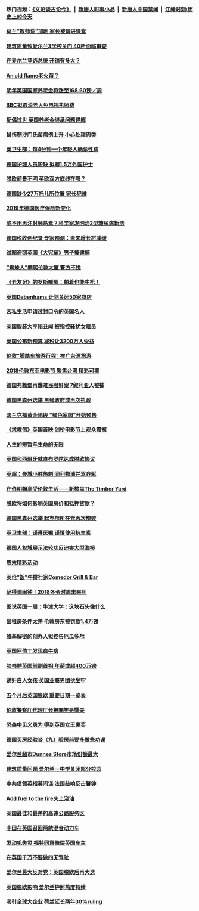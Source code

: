 #### 热门视频：[《文昭谈古论今》](https://github.com/gfw-breaker/wenzhao/blob/master/README.md?t=11030933) &nbsp;|&nbsp; [新唐人时事小品](https://github.com/gfw-breaker/ntdtv-comedy/blob/master/README.md?t=11030933) &nbsp;|&nbsp; [新唐人中国禁闻](https://github.com/gfw-breaker/ntdtv-news/blob/master/README.md?t=11030933) &nbsp;|&nbsp; [江峰时刻:历史上的今天](https://github.com/gfw-breaker/today-in-history/blob/master/README.md?t=11030933) 

#### [荷兰“教师荒”加剧 家长被请进课堂](../pages/nsc974/n10826148.md?t=11030933) 

#### [建筑质量致爱尔兰3学校关门 40所面临审查](../pages/nsc974/n10826209.md?t=11030933) 

#### [在爱尔兰竞选总统 开销有多大？](../pages/nsc974/n10826165.md?t=11030933) 

#### [An old flame老火苗？](../pages/nsc974/n10825994.md?t=11030933) 

#### [明年英国国家养老金将涨至168.60镑／周](../pages/nsc974/n10825971.md?t=11030933) 

#### [BBC拟取消老人免电视执照费](../pages/nsc974/n10825959.md?t=11030933) 

#### [配偶过世 英国养老金继承问题详解](../pages/nsc974/n10825931.md?t=11030933) 

#### [鼠伤寒沙门氏菌病例上升 小心处理肉类](../pages/nsc974/n10825924.md?t=11030933) 

#### [英卫生部：每4分钟一个年轻人确诊性病](../pages/nsc974/n10825910.md?t=11030933) 

#### [德国护理人员短缺 拟聘1.5万外国护士](../pages/nsc974/n10824186.md?t=11030933) 

#### [脱欧前景不明 英欧双方底线在哪？](../pages/nsc974/n10823749.md?t=11030933) 

#### [德国缺少27万托儿所位置 家长犯难](../pages/nsc974/n10824147.md?t=11030933) 

#### [2019年德国医疗保险新变化](../pages/nsc974/n10824071.md?t=11030933) 

#### [或不用再注射胰岛素？科学家发明治2型糖尿病新法](../pages/nsc974/n10823372.md?t=11030933) 

#### [德国税收创纪录 专家预测：未来增长将减缓](../pages/nsc974/n10823318.md?t=11030933) 

#### [试图盗窃英国《大宪章》男子被逮捕](../pages/nsc974/n10823790.md?t=11030933) 

#### [“蜘蛛人”攀爬伦敦大厦 警方不悦](../pages/nsc974/n10823780.md?t=11030933) 

#### [《老友记》的罗斯喊冤：躺着也能中枪！](../pages/nsc974/n10823762.md?t=11030933) 

#### [英国Debenhams 计划关闭50家商店](../pages/nsc974/n10823753.md?t=11030933) 

#### [因私生活申请过封口令的英国名人](../pages/nsc974/n10823742.md?t=11030933) 

#### [英国服装大亨陷丑闻 被指控骚扰女雇员](../pages/nsc974/n10823677.md?t=11030933) 

#### [英国公布新预算 减税让3200万人受益](../pages/nsc974/n10823428.md?t=11030933) 

#### [伦敦“脚踏车旅游行程” 推广台湾旅游](../pages/nsc974/n10823414.md?t=11030933) 

#### [2018伦敦东亚电影节 聚焦台湾 精彩可期](../pages/nsc974/n10823363.md?t=11030933) 

#### [德国弗赖堡再爆难民强奸案 7叙利亚人被捕](../pages/nsc974/n10820972.md?t=11030933) 

#### [德国黑森州选举 黑绿政府或再次执政](../pages/nsc974/n10820914.md?t=11030933) 

#### [法兰克福黄金地段 “绿色家园”开始预售](../pages/nsc974/n10820548.md?t=11030933) 

#### [《求救信》英国首映 剑桥电影节上观众震撼](../pages/nsc974/n10818392.md?t=11030933) 

#### [人生的短暂与生命的无限](../pages/nsc974/n10818124.md?t=11030933) 

#### [英国和西班牙就直布罗陀达成脱欧协议](../pages/nsc974/n10818119.md?t=11030933) 

#### [英超：曼城小胜热刺 同利物浦并驾齐驱](../pages/nsc974/n10817243.md?t=11030933) 

#### [在伯明翰享受伦敦生活——新楼盘The Timber Yard](../pages/nsc974/n10816517.md?t=11030933) 

#### [脱欧将如何影响英国房价和抵押贷款？](../pages/nsc974/n10816491.md?t=11030933) 

#### [德国黑森州选举 默克尔所在党再次惨败](../pages/nsc974/n10814355.md?t=11030933) 

#### [英卫生部：谨遵医嘱 谨慎使用抗生素](../pages/nsc974/n10814251.md?t=11030933) 

#### [德国人权城展示法轮功反迫害大型海报](../pages/nsc974/n10813515.md?t=11030933) 

#### [周末精彩活动](../pages/nsc974/n10813060.md?t=11030933) 

#### [英伦“饭”牛排行家Comedor Grill & Bar](../pages/nsc974/n10813052.md?t=11030933) 

#### [记得调闹钟！2018冬令时周末来到](../pages/nsc974/n10813042.md?t=11030933) 

#### [图说英国一周：牛津大学：这块石头像什么](../pages/nsc974/n10813028.md?t=11030933) 

#### [出租房条件太差 伦敦房东被罚款1.4万镑](../pages/nsc974/n10813024.md?t=11030933) 

#### [维基解密的创办人拟控告厄瓜多尔](../pages/nsc974/n10813022.md?t=11030933) 

#### [英国阿伯丁发现疯牛病](../pages/nsc974/n10813015.md?t=11030933) 

#### [脸书聘英国前副首相 年薪或超400万镑](../pages/nsc974/n10813003.md?t=11030933) 

#### [诱奸白人女孩 英国亚裔男团伙坐牢](../pages/nsc974/n10812999.md?t=11030933) 

#### [五个月后英国脱欧 重要日期一览表](../pages/nsc974/n10812997.md?t=11030933) 

#### [伦敦警察厅代理厅长被嘲笑是懦夫](../pages/nsc974/n10812994.md?t=11030933) 

#### [恐袭中见义勇为 得到英国女王褒奖](../pages/nsc974/n10812990.md?t=11030933) 

#### [德国买房经验谈（九）验房前要多做些功课](../pages/nsc974/n10810647.md?t=11030933) 

#### [爱尔兰超市Dunnes Store市场份额最大](../pages/nsc974/n10810621.md?t=11030933) 

#### [建筑质量问题 爱尔兰一中学关闭部分校园](../pages/nsc974/n10810599.md?t=11030933) 

#### [中共借领英招募间谍 法国敲响反击警钟](../pages/nsc974/n10808700.md?t=11030933) 

#### [Add fuel to the fire火上浇油](../pages/nsc974/n10808877.md?t=11030933) 

#### [英国最佳和最差的高速公路服务区](../pages/nsc974/n10808870.md?t=11030933) 

#### [丰田在英国召回两款混合动力车](../pages/nsc974/n10808859.md?t=11030933) 

#### [发动机失灵 福特同意赔偿英国车主](../pages/nsc974/n10808842.md?t=11030933) 

#### [在英国千万不要做四无驾驶](../pages/nsc974/n10808828.md?t=11030933) 

#### [爱尔兰最大反对党：英国脱欧后再大选](../pages/nsc974/n10808028.md?t=11030933) 

#### [英国脱欧影响 爱尔兰护照热度持续](../pages/nsc974/n10808001.md?t=11030933) 

#### [吸引全球大企业 荷兰延长两年30%ruling](../pages/nsc974/n10807940.md?t=11030933) 

